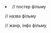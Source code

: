 <li class="film__card">
            <img src="" alt="" class="film_poster"> // постер фільму
            <div class="film_info">
                <p class="film_name"></p>          // назва фільму
                <p class="film_gener"></p>        // жанр, інфо фільму
            </div>
        </li>